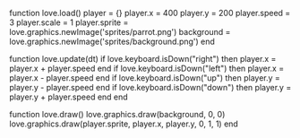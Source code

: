 
function love.load()
    player = {}
    player.x = 400
    player.y = 200
    player.speed = 3
    player.scale = 1
    player.sprite = love.graphics.newImage('sprites/parrot.png')
    background = love.graphics.newImage('sprites/background.png')
end

function love.update(dt)
    if love.keyboard.isDown("right") then
        player.x = player.x + player.speed
    end
    if love.keyboard.isDown("left") then
        player.x = player.x - player.speed
    end
    if love.keyboard.isDown("up") then
        player.y = player.y - player.speed
    end
    if love.keyboard.isDown("down") then
        player.y = player.y + player.speed
    end
end

function love.draw()
    love.graphics.draw(background, 0, 0)
    love.graphics.draw(player.sprite, player.x, player.y, 0, 1, 1)
end